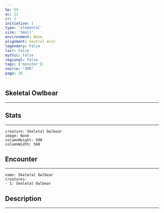 ```yaml
---
hp: 59
ac: 12
cr: 3
initiative: 1
type: 'elemental'    
size: 'Small'
environment: None
alignment: neutral evil
legendary: False
lair: False
mythic: False
regional: False
tags: ['monster']
source: "IMR"
page: 36
---
```


## Skeletal Owlbear
---



## Stats
---

```statblock
creature: Skeletal Owlbear
image: None
columnHeight: 500
columnWidth: 500
```

## Encounter
---

```encounter-table
name: Skeletal Owlbear
creatures:
- 1: Skeletal Owlbear
```

## Description
---




